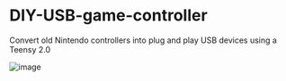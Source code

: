 # DIY-USB-game-controller
Convert old Nintendo controllers into plug and play USB devices using a Teensy 2.0

![image](https://user-images.githubusercontent.com/12129459/224577256-15ac3ac7-e193-4016-b367-22145d830e37.png)
